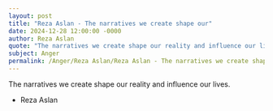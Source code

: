 ```yaml
---
layout: post
title: "Reza Aslan - The narratives we create shape our"
date: 2024-12-28 12:00:00 -0000
author: Reza Aslan
quote: "The narratives we create shape our reality and influence our lives."
subject: Anger
permalink: /Anger/Reza Aslan/Reza Aslan - The narratives we create shape our
---
```


The narratives we create shape our reality and influence our lives.

- Reza Aslan
